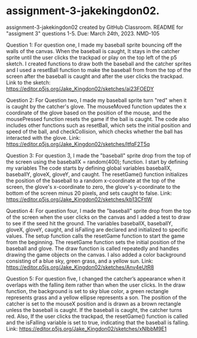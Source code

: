 # assignment-3-jakekingdon02.
assignment-3-jakekingdon02 created by GitHub Classroom.
README for "assigment 3" questions 1-5. 
Due: March 24th, 2023. 
NMD-105

Question 1: For question one, I made my baseball sprite bouncing off the walls of the canvas. When the baseball is caught, It stays in
the catcher sprite until the user clicks the trackpad or play on the top left of the p5 sketch. I created functions to draw both the
baseball and the catcher sprites and I used a resetBall function to make the baseball from from the top of the screen after the baseball
is caught and after the user clicks the trackpad. 
Link to the sketch: https://editor.p5js.org/Jake_Kingdon02/sketches/ai23FOEDY

Question 2: For Question two, I made my baseball sprite turn "red" when it is caught by the catcher's glove. The mouseMoved function
updates the x coordinate of the glove based on the position of the mouse, and the mousePressed function resets the game if the ball is
caught. The code also includes other functions such as resetBall, which sets the initial position and speed of the ball, and 
checkCollision, which checks whether the ball has interacted with the glove. 
Link: https://editor.p5js.org/Jake_Kingdon02/sketches/ltfqF2T5q

Question 3: For question 3, I made the "baseball" sprite drop from the top of the screen using the baseballX = random(400); function.
I start by defining my variables The code starts by defining global variables baseballX, baseballY, gloveX, gloveY, and caught. The 
resetGame() function initializes the position of the baseball to a random x-coordinate at the top of the screen, the glove's
x-coordinate to zero, the glove's y-coordinate to the bottom of the screen minus 20 pixels, and sets caught to false. 
Link: https://editor.p5js.org/Jake_Kingdon02/sketches/kb13CFtlW

Question 4: For question four, I made the "baseball" sprite drop from the top of the screen when the user clicks on the canvas and I 
added a test to draw to see if the seed hit the ground. The variables baseballX, baseballY, gloveX, gloveY, caught, and isFalling are
declared and initialized to specific values. The setup function calls the resetGame function to start the game from the beginning. 
The resetGame function sets the initial position of the baseball and glove. The draw function is called repeatedly and handles 
drawing the game objects on the canvas. I also added a color background consisting of a blue sky, green grass, and a yellow sun. 
Link: https://editor.p5js.org/Jake_Kingdon02/sketches/Anv4eUtR8

Question 5: For question five, I changed the catcher’s appearance when it overlaps with the falling item rather than when the user
clicks. In the draw function, the background is set to sky blue color, a green rectangle represents grass and a yellow ellipse 
represents a son. The position of the catcher is set to the mouseX position and is drawn as a brown rectangle unless the baseball is 
caught. If the baseball is caught, the catcher turns red. Also, If the user clicks the trackpad, the resetGame() function is called and 
the isFalling variable is set to true, indicating that the baseball is falling. 
Link: https://editor.p5js.org/Jake_Kingdon02/sketches/xNlbbM9E1




